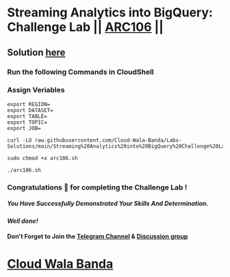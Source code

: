 # Streaming Analytics into BigQuery: Challenge Lab || [ARC106](https://www.cloudskillsboost.google/focuses/61948?parent=catalog) ||

## Solution [here](https://youtu.be/21jjrIK5EiQ)

### Run the following Commands in CloudShell

### Assign Veriables
```
export REGION=
export DATASET=
export TABLE=
export TOPIC=
export JOB=
```
```
curl -LO raw.githubusercontent.com/Cloud-Wala-Banda/Labs-Solutions/main/Streaming%20Analytics%20into%20BigQuery%20Challenge%20Lab/arc106.sh

sudo chmod +x arc106.sh

./arc106.sh
```

### Congratulations 🎉 for completing the Challenge Lab !

##### *You Have Successfully Demonstrated Your Skills And Determination.*

#### *Well done!*

#### Don't Forget to Join the [Telegram Channel](https://t.me/cloudwalabanda) & [Discussion group](https://t.me/cloudwalabandachats)

# [Cloud Wala Banda](https://www.youtube.com/@cloudwalabanda)
